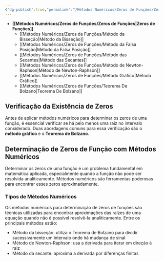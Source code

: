 ```yaml
---
{"dg-publish":true,"permalink":"/Métodos Numéricos/Zeros de Funções/Zeros de Funções/","dgShowLocalGraph":true,"created":"2025-05-20T13:30:13.848-03:00"}
---
```





- **[[Métodos Numéricos/Zeros de Funções/Zeros de Funções\|Zeros de Funções]]**
	- [[Métodos Numéricos/Zeros de Funções/Método da Bisseção\|Método da Bisseção]]
	- [[Métodos Numéricos/Zeros de Funções/Método da Falsa Posição\|Método da Falsa Posição]]
	- [[Métodos Numéricos/Zeros de Funções/Método das Secantes\|Método das Secantes]]
	- [[Métodos Numéricos/Zeros de Funções/Método de Newton-Raphson\|Método de Newton-Raphson]]
	- [[Métodos Numéricos/Zeros de Funções/Método Gráfico\|Método Gráfico]]
	- [[Métodos Numéricos/Zeros de Funções/Teorema De Bolzano\|Teorema De Bolzano]]



## Verificação da Existência de Zeros

Antes de aplicar métodos numéricos para determinar os zeros de uma função, é essencial verificar se há pelo menos uma raiz no intervalo considerado. Duas abordagens comuns para essa verificação são o **método gráfico** e o **Teorema de Bolzano**.

## Determinação de Zeros de Função com Métodos Numéricos

Determinar os zeros de uma função é um problema fundamental em matemática aplicada, especialmente quando a função não pode ser resolvida analiticamente. Métodos numéricos são ferramentas poderosas para encontrar esses zeros aproximadamente.

### Tipos de Métodos Numéricos

Os métodos numéricos para determinação de zeros de funções são técnicas utilizadas para encontrar aproximações das raízes de uma equação quando não é possível resolvê-la analiticamente. Entre os principais métodos estão:

- Método da bisseção: utiliza o Teorema de Bolzano para dividir sucessivamente um intervalo onde há mudança de sinal
- Método de Newton-Raphson: usa a derivada para iterar em direção à raiz
- Método da secante: aproxima a derivada por diferenças finitas
